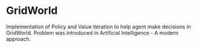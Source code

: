 # GridWorld

Implementation of Policy and Value iteration to help agent make decisions in GridWorld. Problem was introduced in Artificial Intelligence - A modern approach.
